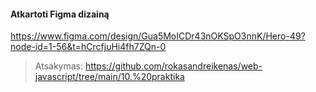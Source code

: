 #### Atkartoti Figma dizainą

https://www.figma.com/design/Gua5MoICDr43nOKSpO3nnK/Hero-49?node-id=1-56&t=hCrcfjuHi4fh7ZQn-0

> Atsakymas: https://github.com/rokasandreikenas/web-javascript/tree/main/10.%20praktika
